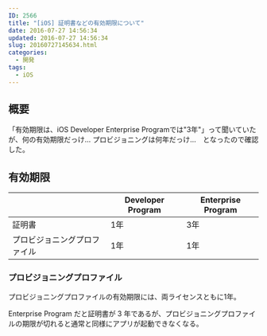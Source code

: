 ```yaml
---
ID: 2566
title: "[iOS] 証明書などの有効期限について"
date: 2016-07-27 14:56:34
updated: 2016-07-27 14:56:34
slug: 20160727145634.html
categories:
  - 開発
tags:
  - iOS
---
```


<h2>概要</h2>
「有効期限は、iOS Developer Enterprise Programでは"3年"」って聞いていたが、何の有効期限だっけ… プロビジョニングは何年だっけ…　となったので確認した。
<h2>有効期限</h2>
<table>
<thead>
<tr>
<th></th>
<th>Developer Program</th>
<th>Enterprise Program</th>
</tr>
</thead>
<tbody>
<tr>
<td>証明書</td>
<td>1年</td>
<td>3年</td>
</tr>
<tr>
<td>プロビジョニングプロファイル</td>
<td>1年</td>
<td>1年</td>
</tr>
</tbody>
</table>

<h3>プロビジョニングプロファイル</h3>
プロビジョニングプロファイルの有効期限には、両ライセンスともに1年。

Enterprise Program だと証明書が 3 年であるが、プロビジョニングプロファイルの期限が切れると通常と同様にアプリが起動できなくなる。
